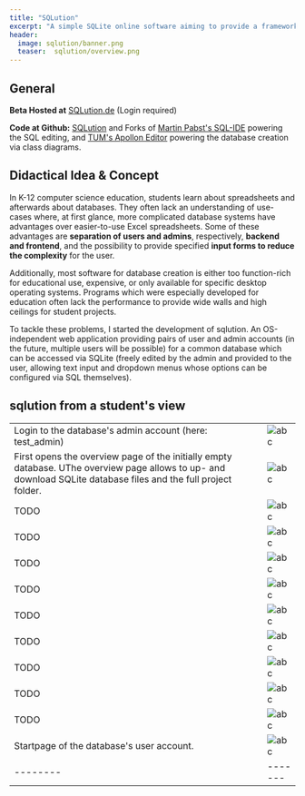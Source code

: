 ```yaml
---
title: "SQLution"
excerpt: "A simple SQLite online software aiming to provide a framework for database projects in K-12."
header:
  image: sqlution/banner.png
  teaser:  sqlution/overview.png
---
```


## General

**Beta Hosted at** [SQLution.de](https://SQLution.de) (Login required)

**Code at Github:**
[SQLution](https://github.com/ValentinHerrmann/SQLution) and Forks of
[Martin Pabst's SQL-IDE](https://github.com/ValentinHerrmann/SQLution_SQL-IDE) powering the SQL editing, and
[TUM's Apollon Editor](https://github.com/ValentinHerrmann/SQLution_Apollon) powering the database creation via class diagrams.


## Didactical Idea & Concept

In K-12 computer science education, students learn about spreadsheets and afterwards about databases. They often lack an understanding of use-cases where, at first glance, more complicated database systems have advantages over easier-to-use Excel spreadsheets. Some of these advantages are **separation of users and admins**, respectively, **backend and frontend**, and the possibility to provide specified **input forms to reduce the complexity** for the user. 

Additionally, most software for database creation is either too function-rich for educational use, expensive, or only available for specific desktop operating systems. Programs which were especially developed for education often lack the performance to provide wide walls and high ceilings for student projects. 

To tackle these problems, I started the development of sqlution. An OS-independent web application providing pairs of user and admin accounts (in the future, multiple users will be possible) for a common database which can be accessed via SQLite (freely edited by the admin and provided to the user, allowing text input and dropdown menus whose options can be configured via SQL themselves). 

## sqlution from a student's view

<style>
table th:nth-of-type(2) {
    width: 400px;
}
</style>


|     |  |
| -------- | ------- |
|Login to the database's admin account (here: test_admin)|![abc](/sqlution/student_sample_.png)|
|First opens the overview page of the initially empty database. UThe overview page allows to up- and download SQLite database files and the full project folder. |![abc](/sqlution/student_sample_0.png)|
|TODO|![abc](/sqlution/student_sample_1.png)|
|TODO|![abc](/sqlution/student_sample_2.png)|
|TODO|![abc](/sqlution/student_sample_3.png)|
|TODO|![abc](/sqlution/student_sample_4.png)|
|TODO|![abc](/sqlution/student_sample_5.png)|
|TODO|![abc](/sqlution/student_sample_6.png)|
|TODO|![abc](/sqlution/student_sample_7.png)|
|TODO|![abc](/sqlution/student_sample_8.png)|
|TODO|![abc](/sqlution/student_sample_9.png)|
|Startpage of the database's user account.|![abc](/sqlution/student_sample_10.png)
| -------- | ------- |
